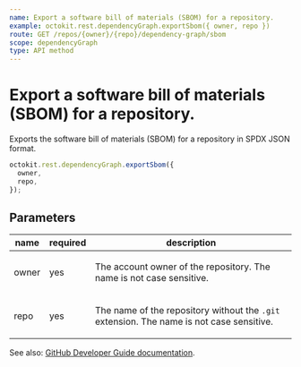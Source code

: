 ```yaml
---
name: Export a software bill of materials (SBOM) for a repository.
example: octokit.rest.dependencyGraph.exportSbom({ owner, repo })
route: GET /repos/{owner}/{repo}/dependency-graph/sbom
scope: dependencyGraph
type: API method
---
```


# Export a software bill of materials (SBOM) for a repository.

Exports the software bill of materials (SBOM) for a repository in SPDX JSON format.

```js
octokit.rest.dependencyGraph.exportSbom({
  owner,
  repo,
});
```

## Parameters

<table>
  <thead>
    <tr>
      <th>name</th>
      <th>required</th>
      <th>description</th>
    </tr>
  </thead>
  <tbody>
    <tr><td>owner</td><td>yes</td><td>

The account owner of the repository. The name is not case sensitive.

</td></tr>
<tr><td>repo</td><td>yes</td><td>

The name of the repository without the `.git` extension. The name is not case sensitive.

</td></tr>
  </tbody>
</table>

See also: [GitHub Developer Guide documentation](https://docs.github.com/rest/dependency-graph/sboms#export-a-software-bill-of-materials-sbom-for-a-repository).
